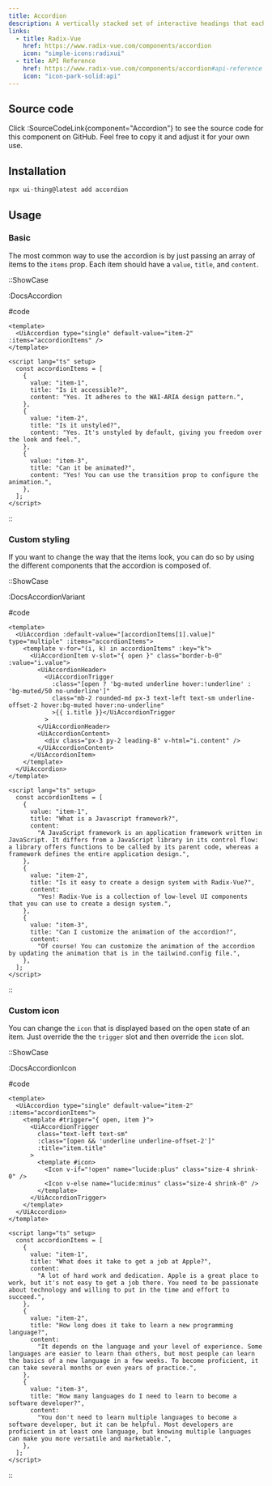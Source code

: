 ```yaml
---
title: Accordion
description: A vertically stacked set of interactive headings that each reveal an associated section of content.
links:
  - title: Radix-Vue
    href: https://www.radix-vue.com/components/accordion
    icon: "simple-icons:radixui"
  - title: API Reference
    href: https://www.radix-vue.com/components/accordion#api-reference
    icon: "icon-park-solid:api"
---
```


## Source code

Click :SourceCodeLink{component="Accordion"} to see the source code for this component on GitHub. Feel free to copy it and adjust it for your own use.

## Installation

```bash
npx ui-thing@latest add accordion
```

## Usage

### Basic

The most common way to use the accordion is by just passing an array of items to the `items` prop. Each item should have a `value`, `title`, and `content`.

::ShowCase

:DocsAccordion

#code

<!-- automd:file src="../../app/components/content/Docs/Accordion/DocsAccordion.vue" code lang="vue" -->

```vue [DocsAccordion.vue]
<template>
  <UiAccordion type="single" default-value="item-2" :items="accordionItems" />
</template>

<script lang="ts" setup>
  const accordionItems = [
    {
      value: "item-1",
      title: "Is it accessible?",
      content: "Yes. It adheres to the WAI-ARIA design pattern.",
    },
    {
      value: "item-2",
      title: "Is it unstyled?",
      content: "Yes. It's unstyled by default, giving you freedom over the look and feel.",
    },
    {
      value: "item-3",
      title: "Can it be animated?",
      content: "Yes! You can use the transition prop to configure the animation.",
    },
  ];
</script>
```

<!-- /automd -->

::

### Custom styling

If you want to change the way that the items look, you can do so by using the different components that the accordion is composed of.

::ShowCase

:DocsAccordionVariant

#code

<!-- automd:file src="../../app/components/content/Docs/Accordion/DocsAccordionVariant.vue" code lang="vue" -->

```vue [DocsAccordionVariant.vue]
<template>
  <UiAccordion :default-value="[accordionItems[1].value]" type="multiple" :items="accordionItems">
    <template v-for="(i, k) in accordionItems" :key="k">
      <UiAccordionItem v-slot="{ open }" class="border-b-0" :value="i.value">
        <UiAccordionHeader>
          <UiAccordionTrigger
            :class="[open ? 'bg-muted underline hover:!underline' : 'bg-muted/50 no-underline']"
            class="mb-2 rounded-md px-3 text-left text-sm underline-offset-2 hover:bg-muted hover:no-underline"
            >{{ i.title }}</UiAccordionTrigger
          >
        </UiAccordionHeader>
        <UiAccordionContent>
          <div class="px-3 py-2 leading-8" v-html="i.content" />
        </UiAccordionContent>
      </UiAccordionItem>
    </template>
  </UiAccordion>
</template>

<script lang="ts" setup>
  const accordionItems = [
    {
      value: "item-1",
      title: "What is a Javascript framework?",
      content:
        "A JavaScript framework is an application framework written in JavaScript. It differs from a JavaScript library in its control flow: a library offers functions to be called by its parent code, whereas a framework defines the entire application design.",
    },
    {
      value: "item-2",
      title: "Is it easy to create a design system with Radix-Vue?",
      content:
        "Yes! Radix-Vue is a collection of low-level UI components that you can use to create a design system.",
    },
    {
      value: "item-3",
      title: "Can I customize the animation of the accordion?",
      content:
        "Of course! You can customize the animation of the accordion by updating the animation that is in the tailwind.config file.",
    },
  ];
</script>
```

<!-- /automd -->

::

### Custom icon

You can change the `icon` that is displayed based on the open state of an item. Just override the the `trigger` slot and then override the `icon` slot.

::ShowCase

:DocsAccordionIcon

#code

<!-- automd:file src="../../app/components/content/Docs/Accordion/DocsAccordionIcon.vue" code lang="vue" -->

```vue [DocsAccordionIcon.vue]
<template>
  <UiAccordion type="single" default-value="item-2" :items="accordionItems">
    <template #trigger="{ open, item }">
      <UiAccordionTrigger
        class="text-left text-sm"
        :class="[open && 'underline underline-offset-2']"
        :title="item.title"
      >
        <template #icon>
          <Icon v-if="!open" name="lucide:plus" class="size-4 shrink-0" />
          <Icon v-else name="lucide:minus" class="size-4 shrink-0" />
        </template>
      </UiAccordionTrigger>
    </template>
  </UiAccordion>
</template>

<script lang="ts" setup>
  const accordionItems = [
    {
      value: "item-1",
      title: "What does it take to get a job at Apple?",
      content:
        "A lot of hard work and dedication. Apple is a great place to work, but it's not easy to get a job there. You need to be passionate about technology and willing to put in the time and effort to succeed.",
    },
    {
      value: "item-2",
      title: "How long does it take to learn a new programming language?",
      content:
        "It depends on the language and your level of experience. Some languages are easier to learn than others, but most people can learn the basics of a new language in a few weeks. To become proficient, it can take several months or even years of practice.",
    },
    {
      value: "item-3",
      title: "How many languages do I need to learn to become a software developer?",
      content:
        "You don't need to learn multiple languages to become a software developer, but it can be helpful. Most developers are proficient in at least one language, but knowing multiple languages can make you more versatile and marketable.",
    },
  ];
</script>
```

<!-- /automd -->

::
